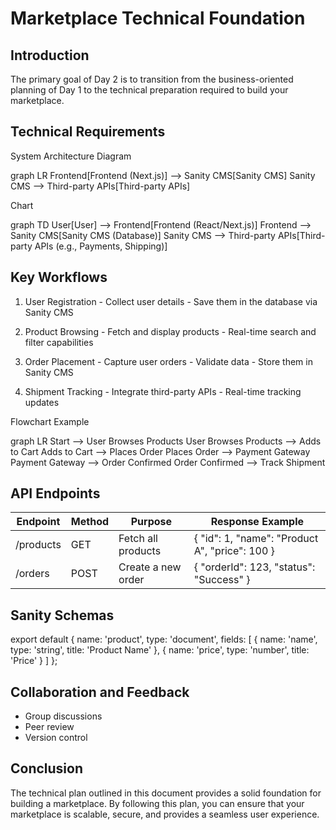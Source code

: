 # Marketplace Technical Foundation

## Introduction

The primary goal of Day 2 is to transition from the business-oriented planning of Day 1 to the technical preparation required to build your marketplace.

## Technical Requirements

System Architecture
Diagram

graph LR
    Frontend[Frontend (Next.js)] --> Sanity CMS[Sanity CMS]
    Sanity CMS --> Third-party APIs[Third-party APIs]

Chart

graph TD
    User[User] --> Frontend[Frontend (React/Next.js)]
    Frontend --> Sanity CMS[Sanity CMS (Database)]
    Sanity CMS --> Third-party APIs[Third-party APIs (e.g., Payments, Shipping)]

## Key Workflows

1. User Registration - Collect user details - Save them in the database via Sanity CMS

2. Product Browsing - Fetch and display products - Real-time search and filter capabilities

3. Order Placement - Capture user orders - Validate data - Store them in Sanity CMS

4. Shipment Tracking - Integrate third-party APIs - Real-time tracking updates

Flowchart Example


graph LR
    Start --> User Browses Products
    User Browses Products --> Adds to Cart
    Adds to Cart --> Places Order
    Places Order --> Payment Gateway
    Payment Gateway --> Order Confirmed
    Order Confirmed --> Track Shipment

## API Endpoints

| Endpoint | Method | Purpose | Response Example |
| --- | --- | --- | --- |
| /products | GET | Fetch all products | { "id": 1, "name": "Product A", "price": 100 } |
| /orders | POST | Create a new order | { "orderId": 123, "status": "Success" } |

## Sanity Schemas

export default {
  name: 'product',
  type: 'document',
  fields: [
    {
      name: 'name',
      type: 'string',
      title: 'Product Name'
    },
    {
      name: 'price',
      type: 'number',
      title: 'Price'
    }
  ]
};

## Collaboration and Feedback

- Group discussions
- Peer review
- Version control

## Conclusion

The technical plan outlined in this document provides a solid foundation for building a marketplace. By following this plan, you can ensure that your marketplace is scalable, secure, and provides a seamless user experience.
